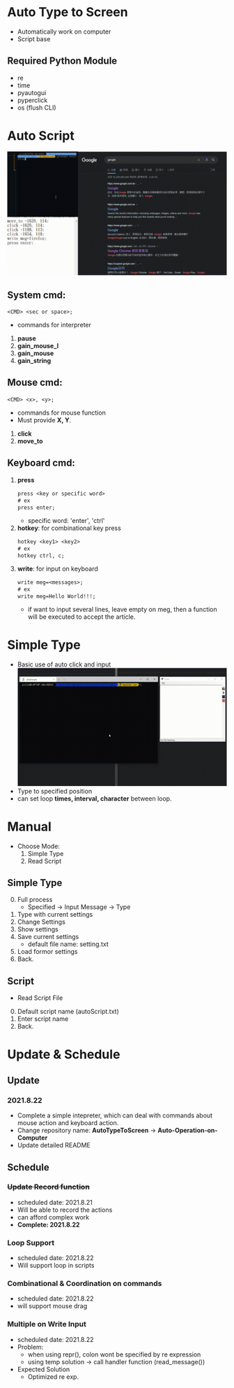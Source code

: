 # Auto Type to Screen
- Automatically work on computer
- Script base


## Required Python Module
- re
- time
- pyautogui
- pyperclick
- os (flush CLI)




# Auto Script
![show](https://github.com/lyz508/Auto-Operation-on-Computer/blob/master/resources/autoOpration_script.gif)
## System cmd:
```
<CMD> <sec or space>;
```
- commands for interpreter
1. **pause**
2. **gain_mouse_l**
3. **gain_mouse**
4. **gain_string**
## Mouse cmd:
```
<CMD> <x>, <y>;
```
- commands for mouse function
- Must provide **X, Y**.
1. **click**
2. **move_to**
## Keyboard cmd:
1. **press**
    ```
    press <key or specific word>
    # ex
    press enter;
    ```
    - specific word: 'enter', 'ctrl'
2. **hotkey**: for combinational key press
    ```
    hotkey <key1> <key2>
    # ex
    hotkey ctrl, c;
    ```
3. **write**: for input on keyboard
    ```
    write meg=<messages>;
    # ex
    write meg=Hello World!!!;
    ```
    - if want to input several lines, leave empty on meg, then a function will be executed to accept the article.
# Simple Type
- Basic use of auto click and input
![full_process](https://github.com/lyz508/Auto-Operation-on-Computer/blob/master/resources/autoType_full_process.gif)
- Type to specified position
- can set loop **times, interval, character** between loop.


# Manual
- Choose Mode:
    1. Simple Type      
    2. Read Script
## Simple Type
0. Full process
    - Specified -> Input Message -> Type
1. Type with current settings
2. Change Settings
3. Show settings
4. Save current settings
    - default file name: setting.txt
5. Load formor settings
6. Back.
## Script
- Read Script File
0. Default script name (autoScript.txt)
1. Enter script name
2. Back.


# Update & Schedule
## Update
### 2021.8.22
- Complete a simple intepreter, which can deal with commands about mouse action and keyboard action.
- Change repository name: **AutoTypeToScreen** -> **Auto-Operation-on-Computer**
- Update detailed README

## Schedule
### ~~Update Record function~~
- scheduled date: 2021.8.21
- Will be able to record the actions
- can afford complex work
- **Complete: 2021.8.22**
### Loop Support
- scheduled date: 2021.8.22
- Will support loop in scripts
### Combinational & Coordination on commands
- scheduled date: 2021.8.22
- will support mouse drag
### Multiple on Write Input
- scheduled date: 2021.8.22
- Problem:
    - when using repr(), colon wont be specified by re expression
    - using temp solution -> call handler function (read_message())
- Expected Solution
    - Optimized re exp.